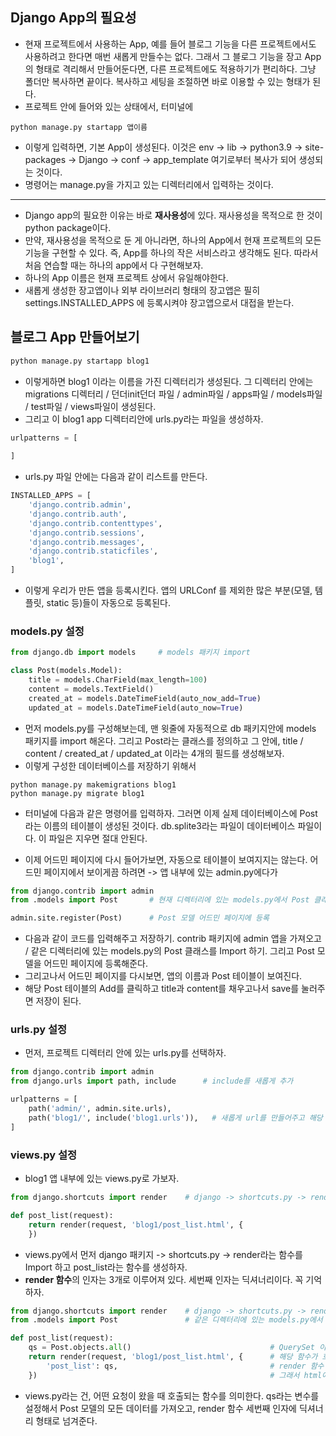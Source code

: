 ## Django App의 필요성
- 현재 프로젝트에서 사용하는 App, 예를 들어 블로그 기능을 다른 프로젝트에서도 사용하려고 한다면 매번 새롭게 만들수는 없다. 그래서 그 블로그 기능을 장고 App의 형태로 격리해서 만들어둔다면, 다른 프로젝트에도 적용하기가 편리하다. 그냥 폴더만 복사하면 끝이다. 복사하고 세팅을 조절하면 바로 이용할 수 있는 형태가 된다.
- 프로젝트 안에 들어와 있는 상태에서, 터미널에 
```terminal
python manage.py startapp 앱이름
```

- 이렇게 입력하면, 기본 App이 생성된다. 이것은 env -> lib -> python3.9 -> site-packages -> Django -> conf -> app_template 여기로부터 복사가 되어 생성되는 것이다.
- 명령어는 manage.py을 가지고 있는 디렉터리에서 입력하는 것이다.

* * *
- Django app의 필요한 이유는 바로 **재사용성**에 있다. 재사용성을 목적으로 한 것이 python package이다. 
- 만약, 재사용성을 목적으로 둔 게 아니라면, 하나의 App에서 현재 프로젝트의 모든 기능을 구현할 수 있다. 즉, App를 하나의 작은 서비스라고 생각해도 된다. 따라서 처음 연습할 때는 하나의 app에서 다 구현해보자.
- 하나의 App 이름은 현재 프로젝트 상에서 유일해야한다.
- 새롭게 생성한 장고앱이나 외부 라이브러리 형태의 장고앱은 필히 settings.INSTALLED_APPS 에 등록시켜야 장고앱으로서 대접을 받는다.


## 블로그 App 만들어보기
```python 
python manage.py startapp blog1
```

- 이렇게하면 blog1 이라는 이름을 가진 디렉터리가 생성된다. 그 디렉터리 안에는 migrations 디렉터리 / 던더init던더 파일 / admin파일 / apps파일 / models파일 / test파일 / views파일이 생성된다.
- 그리고 이 blog1 app 디렉터리안에 urls.py라는 파일을 생성하자.

```python
urlpatterns = [
    
]
```

- urls.py 파일 안에는 다음과 같이 리스트를 만든다.


```python
INSTALLED_APPS = [
    'django.contrib.admin',
    'django.contrib.auth',
    'django.contrib.contenttypes',
    'django.contrib.sessions',
    'django.contrib.messages',
    'django.contrib.staticfiles',
    'blog1',
]
```

- 이렇게 우리가 만든 앱을 등록시킨다. 앱의 URLConf 를 제외한 많은 부분(모델, 템플릿, static 등)들이 자동으로 등록된다.


### models.py 설정
```python
from django.db import models     # models 패키지 import

class Post(models.Model):
    title = models.CharField(max_length=100)
    content = models.TextField()
    created_at = models.DateTimeField(auto_now_add=True)
    updated_at = models.DateTimeField(auto_now=True)
```

- 먼저 models.py를 구성해보는데, 맨 윗줄에 자동적으로 db 패키지안에 models 패키지를 import 해온다. 그리고 Post라는 클래스를 정의하고 그 안에, title / content / created_at / updated_at 이라는 4개의 필드를 생성해보자.
- 이렇게 구성한 데이터베이스를 저장하기 위해서

```terminal
python manage.py makemigrations blog1
python manage.py migrate blog1
```

- 터미널에 다음과 같은 명령어를 입력하자. 그러면 이제 실제 데이터베이스에 Post라는 이름의 테이블이 생성된 것이다. db.splite3라는 파일이 데이터베이스 파일이다. 이 파일은 지우면 절대 안된다.

- 이제 어드민 페이지에 다시 들어가보면, 자동으로 테이블이 보여지지는 않는다. 어드민 페이지에서 보이게끔 하려면 -> 앱 내부에 있는 admin.py에다가

```python
from django.contrib import admin
from .models import Post       # 현재 디렉터리에 있는 models.py에서 Post 클래스를 import

admin.site.register(Post)      # Post 모델 어드민 페이지에 등록
```

- 다음과 같이 코드를 입력해주고 저장하기. contrib 패키지에 admin 앱을 가져오고 / 같은 디렉터리에 있는 models.py의 Post 클래스를 Import 하기. 그리고 Post 모델을 어드민 페이지에 등록해준다.
- 그리고나서 어드민 페이지를 다시보면, 앱의 이름과 Post 테이블이 보여진다.
- 해당 Post 테이블의 Add를 클릭하고 title과 content를 채우고나서 save를 눌러주면 저장이 된다.


### urls.py 설정
- 먼저, 프로젝트 디렉터리 안에 있는 urls.py를 선택하자.

```python
from django.contrib import admin
from django.urls import path, include      # include를 새롭게 추가

urlpatterns = [
    path('admin/', admin.site.urls),
    path('blog1/', include('blog1.urls')),   # 새롭게 url를 만들어주고 해당 url은 blog1 앱의 url로 보내주기
]
```


### views.py 설정
- blog1 앱 내부에 있는 views.py로 가보자.

```python
from django.shortcuts import render    # django -> shortcuts.py -> render라는 함수 Import

def post_list(request):
    return render(request, 'blog1/post_list.html', {
    })
```

- views.py에서 먼저 django 패키지 -> shortcuts.py -> render라는 함수를 Import 하고 post_list라는 함수를 생성하자. 
- **render 함수**의 인자는 3개로 이루어져 있다. 세번째 인자는 딕셔너리이다. 꼭 기억하자.

```python
from django.shortcuts import render    # django -> shortcuts.py -> render라는 함수 import
from .models import Post               # 같은 디렉터리에 있는 models.py에서 Post 클래스 import

def post_list(request):
    qs = Post.objects.all()                               # QuerySet 이라는 변수로 Post 모델의 모든 데이터를 가져오기
    return render(request, 'blog1/post_list.html', {      # 해당 함수가 호출되면 blog1 앱 내부의 post_list.html를 랜더링해주는 것
        'post_list': qs,                                  # render 함수 세번째 인자로 qs 변수가 value인 딕셔너리 추가
    })                                                    # 그래서 html에 해당 목록을 넘겨주는 것
```

- views.py라는 건, 어떤 요청이 왔을 때 호출되는 함수를 의미한다. qs라는 변수를 설정해서 Post 모델의 모든 데이터를 가져오고, render 함수 세번째 인자에 딕셔너리 형태로 넘겨준다.


